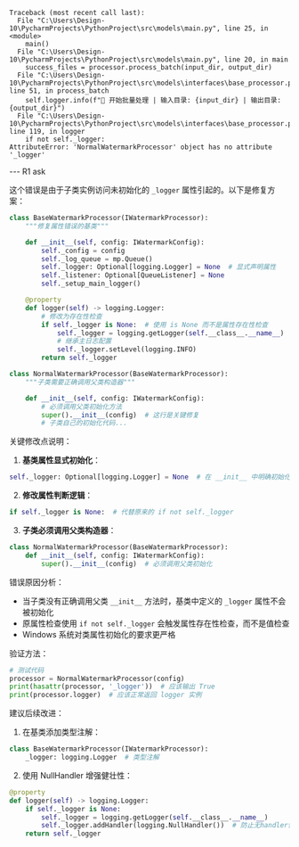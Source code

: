 ```error
Traceback (most recent call last):
  File "C:\Users\Design-10\PycharmProjects\PythonProject\src\models\main.py", line 25, in <module>
    main()
  File "C:\Users\Design-10\PycharmProjects\PythonProject\src\models\main.py", line 20, in main
    success_files = processor.process_batch(input_dir, output_dir)
  File "C:\Users\Design-10\PycharmProjects\PythonProject\src\models\interfaces\base_processor.py", line 51, in process_batch
    self.logger.info(f"🚦 开始批量处理 | 输入目录: {input_dir} | 输出目录: {output_dir}")
  File "C:\Users\Design-10\PycharmProjects\PythonProject\src\models\interfaces\base_processor.py", line 119, in logger
    if not self._logger:
AttributeError: 'NormalWatermarkProcessor' object has no attribute '_logger'
```

--- R1 ask

这个错误是由于子类实例访问未初始化的 `_logger` 属性引起的。以下是修复方案：

```python
class BaseWatermarkProcessor(IWatermarkProcessor):
    """修复属性错误的基类"""

    def __init__(self, config: IWatermarkConfig):
        self._config = config
        self._log_queue = mp.Queue()
        self._logger: Optional[logging.Logger] = None  # 显式声明属性
        self._listener: Optional[QueueListener] = None
        self._setup_main_logger()

    @property
    def logger(self) -> logging.Logger:
        # 修改为存在性检查
        if self._logger is None:  # 使用 is None 而不是属性存在性检查
            self._logger = logging.getLogger(self.__class__.__name__)
            # 继承主日志配置
            self._logger.setLevel(logging.INFO)
        return self._logger

class NormalWatermarkProcessor(BaseWatermarkProcessor):
    """子类需要正确调用父类构造器"""

    def __init__(self, config: IWatermarkConfig):
        # 必须调用父类初始化方法
        super().__init__(config)  # 这行是关键修复
        # 子类自己的初始化代码...
```

关键修改点说明：

1. **基类属性显式初始化**：

```python
self._logger: Optional[logging.Logger] = None  # 在 __init__ 中明确初始化
```

2. **修改属性判断逻辑**：

```python
if self._logger is None:  # 代替原来的 if not self._logger
```

3. **子类必须调用父类构造器**：

```python
class NormalWatermarkProcessor(BaseWatermarkProcessor):
    def __init__(self, config: IWatermarkConfig):
        super().__init__(config)  # 必须调用父类初始化
```

错误原因分析：

- 当子类没有正确调用父类 `__init__` 方法时，基类中定义的 `_logger` 属性不会被初始化
- 原属性检查使用 `if not self._logger` 会触发属性存在性检查，而不是值检查
- Windows 系统对类属性初始化的要求更严格

验证方法：

```python
# 测试代码
processor = NormalWatermarkProcessor(config)
print(hasattr(processor, '_logger'))  # 应该输出 True
print(processor.logger)  # 应该正常返回 logger 实例
```

建议后续改进：

1. 在基类添加类型注解：

```python
class BaseWatermarkProcessor(IWatermarkProcessor):
    _logger: logging.Logger  # 类型注解
```

2. 使用 NullHandler 增强健壮性：

```python
@property
def logger(self) -> logging.Logger:
    if self._logger is None:
        self._logger = logging.getLogger(self.__class__.__name__)
        self._logger.addHandler(logging.NullHandler())  # 防止无handler情况
    return self._logger
```
